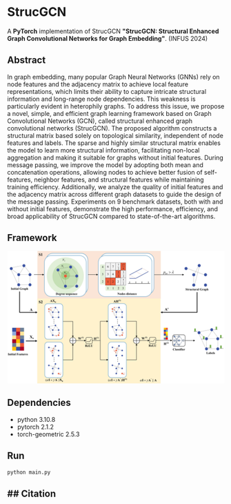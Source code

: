 # StrucGCN

A **PyTorch** implementation of StrucGCN **"StrucGCN: Structural Enhanced Graph Convolutional Networks for Graph Embedding"**. (INFUS 2024)

## Abstract

In graph embedding, many popular Graph Neural Networks (GNNs) rely on node features and the adjacency matrix to achieve local feature representations, which limits their ability to capture intricate structural information and long-range node dependencies. This weakness is particularly evident in heterophily graphs. To address this issue, we propose a novel, simple, and efficient graph learning framework based on Graph Convolutional Networks (GCN), called structural enhanced graph convolutional networks (StrucGCN). The proposed algorithm constructs a structural matrix based solely on topological similarity, independent of node features and labels. The sparse and highly similar structural matrix enables the model to learn more structural information, facilitating non-local aggregation and making it suitable for graphs without initial features. During message passing, we improve the model by adopting both mean and concatenation operations, allowing nodes to achieve better fusion of self-features, neighbor features, and structural features while maintaining training efficiency. Additionally, we analyze the quality of initial features and the adjacency matrix across different graph datasets to guide the design of the message passing. Experiments on 9 benchmark datasets, both with and without initial features, demonstrate the high performance, efficiency, and broad applicability of StrucGCN compared to state-of-the-art algorithms.

## Framework

![Framework](framework.jpg)

## Dependencies

- python 3.10.8
- pytorch 2.1.2
- torch-geometric 2.5.3

## Run

```
python main.py
```

## ## Citation

```

```
